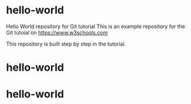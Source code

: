 # hello-world
Hello World repository for Git tutorial
This is an example repository for the Git tutoial on https://www.w3schools.com

This repository is built step by step in the tutorial.
# hello-world
# hello-world
